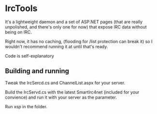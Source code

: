# IrcTools

It's a lightweight daemon and a set of ASP.NET pages (that are really unpolished, and there's only one for now) that expose IRC data without being on IRC.

Right now, it has no caching, (flooding for /list protection can break it) so I wouldn't recommend running it at until that's ready.

Code is self-explanatory

## Building and running

Tweak the IrcSercd.cs and ChannelList.aspx for your server.

Build the IrcServd.cs with the latest SmartIrc4net (included for your convience) and run it with your server as the parameter.

Run xsp in the folder.
